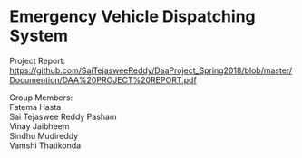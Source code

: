 # Emergency Vehicle Dispatching System

Project Report:
https://github.com/SaiTejasweeReddy/DaaProject_Spring2018/blob/master/Documention/DAA%20PROJECT%20REPORT.pdf

Group Members:        
Fatema Hasta           
Sai Tejaswee Reddy Pasham              
Vinay Jaibheem            
Sindhu Mudireddy          
Vamshi Thatikonda           

